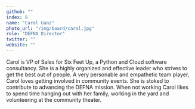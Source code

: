 ```yaml
---
github: ""
index: 8
name: "Carol Ganz"
photo_url: "/img/board/carol.jpg"
role: "DEFNA Director"
twitter: ""
website: ""
---
```


Carol is VP of Sales for Six Feet Up, a Python and Cloud software consultancy. She is a highly organized and effective leader who strives to get the best out of people. A very personable and empathetic team player,  Carol loves getting involved in community events. She is stoked to contribute to advancing the DEFNA mission. When not working Carol likes to spend time hanging out with her family, working in the yard and volunteering at the community theater.
